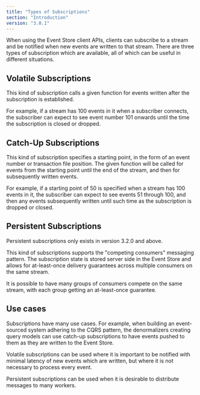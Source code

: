 ```yaml
---
title: "Types of Subscriptions"
section: "Introduction"
version: "3.0.1"
---
```

When using the Event Store client APIs, clients can subscribe to a stream and be notified when new events are written to that stream. There are three types of subscription which are available, all of which can be useful in different situations.

## Volatile Subscriptions

This kind of subscription calls a given function for events written after the subscription is established.

For example, if a stream has 100 events in it when a subscriber connects, the subscriber can expect to see event number 101 onwards until the time the subscription is closed or dropped.

## Catch-Up Subscriptions

This kind of subscription specifies a starting point, in the form of an event number or transaction file position. The given function will be called for events from the starting point until the end of the stream, and then for subsequently written events.

For example, if a starting point of 50 is specified when a stream has 100 events in it, the subscriber can expect to see events 51 through 100, and then any events subsequently written until such time as the subscription is dropped or closed.

## Persistent Subscriptions

<span class="note">Persistent subscriptions only exists in version 3.2.0 and above.</span>

This kind of subscriptions supports the "competing consumers" messaging pattern. The subscription state is stored server side in the Event Store and allows for at-least-once delivery guarantees across multiple consumers on the same stream.

It is possible to have many groups of consumers compete on the same stream, with each group getting an at-least-once guarantee.

## Use cases

Subscriptions have many use cases. For example, when building an event-sourced system adhering to the CQRS pattern, the denormalizers creating query models can use catch-up subscriptions to have events pushed to them as they are written to the Event Store. 

Volatile subscriptions can be used where it is important to be notified with minimal latency of new events which are written, but where it is not necessary to process every event.

Persistent subscriptions can be used when it is desirable to distribute messages to many workers.